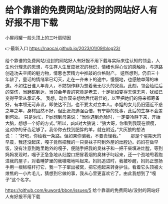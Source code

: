 # 给个靠谱的免费网站/没封的网站好人有好报不用下载
小屋闷罐一般头顶上的三叶扇彻因

👉最新入口 https://naocai.github.io/2023/01/09/blog23/

给个靠谱的免费网站/没封的网站好人有好报不用下载与实际来往认知的领会，人生也分理念的思想，与生存人生反应状况的标识，情绪也得心仪的感触物，与道路创造功夫空间的魅力物，情思也罢精力中推敲的价格财产。
遽然想到，仍旧三十年龄了，童话的情绪早已幻灭，走在一齐未卜的途中，慢慢地，也感触单薄的味道。不如往日谁人年青人，不妨胡作非为想着毫无尽头的究竟。此刻，领会灿烂后的哀伤，当磨砺到达，当领会年青的究竟是老去，十足犹如变得无惊无喜，犹如已变得平常从承诺多。
我想，动作双亲想给后代最佳的，以至把她们的将来都筹备好，有本领无可非议，即使达不到，也不要太对立本人。李姐的女儿仍旧逼近不惑之年之年，身材固然不好，但比张海迪强百倍，有宁静的处事，此后的生存不会差到何处。
只是匆忙，Pipi想到母亲说：“当你遇到危险时，一定要冷静下来，开始大脑，想想一个好的方式。”所以，pipi对大狼说：“狼大哥，你看到我现在很瘦，这对你的牙齿足够了。我带你去找到肥胖的羊，就在附近。”大灰狼的想法说：：“好吧，你给我一条路。但如果你骗我，不要责怪我。”
　　那是个星期天的早晨，我还没起床，嘎子竟然把我的一只臭袜子叼到外屋的灶膛边。妈妈在做早饭，没有注意到跑里跑外的嘎子，便随手把我的臭袜子和一把干柴填进灶膛，等到妈妈发现时，嘎子正急急地从灶膛口把冒着烟的臭袜子叼起来，还一个劲地甩着跑进我的屋子，对着睡梦里的我嗷嗷地叫起来。妈妈追进时，我被吵醒，妈妈正想扬手用一根秫秸杆打它，我一下子窜出被窝，把它抱起来转身护住。看着它头顶被火燎焦的一小片毛儿，猜想到它做的事，我从心里更喜欢它了。由此我想到了“嘎子”这个名字。

https://github.com/kuword/bbon/issues/5
给个靠谱的免费网站/没封的网站好人有好报不用下载
